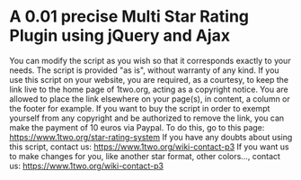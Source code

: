 # A 0.01 precise Multi Star Rating Plugin using jQuery and Ajax
You can modify the script as you wish so that it corresponds exactly to your needs.
The script is provided "as is", without warranty of any kind.
If you use this script on your website, you are required, as a courtesy, to keep the link live to the home page of 1two.org, acting as a copyright notice. You are allowed to place the link elsewhere on your page(s), in content, a column or the footer for example.
If you want to buy the script in order to exempt yourself from any copyright and be authorized to remove the link, you can make the payment of 10 euros via Paypal.
To do this, go to this page: https://www.1two.org/star-rating-system
If you have any doubts about using this script, contact us: https://www.1two.org/wiki-contact-p3
If you want us to make changes for you, like another star format, other colors…, contact us: https://www.1two.org/wiki-contact-p3
